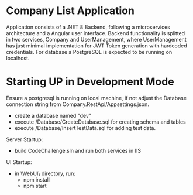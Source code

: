 # Company List Application
 Application consists of a .NET 8 Backend, following a microservices architecture and a Angular user interface.
 Backend functionality is splitted in two services, Company and UserManagement, where UserManagement has just minimal implementation for JWT Token generation with hardcoded credentials.
 For database a PostgreSQL is expected to be running on localhost.

 # Starting UP in Development Mode
Ensure a postgresql is running on local machine, if not adjust the Database connection string from Company.RestApi/Appsettings.json.
   - create a database named "dev"
   - execute /Database/CreateDatabase.sql for creating schema and tables
   - execute /Database/InsertTestData.sql for adding test data.

Server Startup:
   - build CodeChallenge.sln and run both services in IIS

UI Startup:
   - in \WebUI\ directory, run:
      - npm install
      - npm start



 

 
